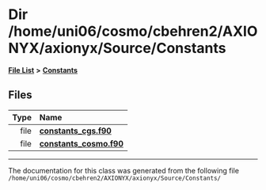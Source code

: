 
# Dir /home/uni06/cosmo/cbehren2/AXIONYX/axionyx/Source/Constants


[**File List**](files.md) **>** [**Constants**](dir_07f778f17d33213a19d33863e392ca9b.md)











## Files

| Type | Name |
| ---: | :--- |
| file | [**constants\_cgs.f90**](constants__cgs_8f90.md) <br> |
| file | [**constants\_cosmo.f90**](constants__cosmo_8f90.md) <br> |


















------------------------------
The documentation for this class was generated from the following file `/home/uni06/cosmo/cbehren2/AXIONYX/axionyx/Source/Constants/`